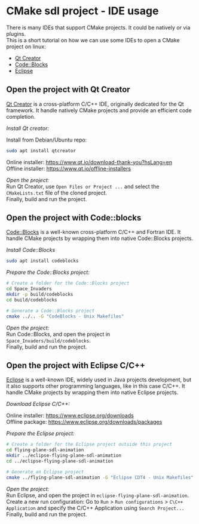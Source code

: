 # CMake sdl project - IDE usage

There is many IDEs that support CMake projects. It could be natively or via plugins.<br>
This is a short tutorial on how we can use some IDEs to open a CMake project on linux:

- [Qt Creator](#open-the-project-with-qt-creator)
- [Code::Blocks](#open-the-project-with-codeblocks)
- [Eclipse](#open-the-project-with-eclipse-cc)

## Open the project with Qt Creator

[Qt Creator][] is a cross-platform C/C++ IDE, originally dedicated for the Qt framework.
It handle natively CMake projects and provide an efficient code completion.

*Install Qt creator:*

Install from Debian/Ubuntu repo:

```sh
sudo apt install qtcreator
```

Online installer: https://www.qt.io/download-thank-you?hsLang=en<br>
Offline installer: https://www.qt.io/offline-installers

*Open the project:*<br>
Run Qt Creator, use `Open Files or Project ...` and select the `CMakeLists.txt`
file of the cloned project.<br>
Finally, build and run the project.


## Open the project with Code::blocks

[Code::Blocks][] is a well-known cross-platform C/C++ and Fortran IDE.
It handle CMake projects by wrapping them into native Code::Blocks projects.

*Install Code::Blocks*

```sh
sudo apt install codeblocks
```

*Prepare the Code::Blocks project:*

```sh
# Create a folder for the Code::Blocks project
cd Space_Invaders
mkdir -p build/codeblocks
cd build/codeblocks

# Generate a Code::Blocks project
cmake ../.. -G "CodeBlocks - Unix Makefiles"
```

*Open the project:*<br>
Run Code::Blocks, and open the project in `Space_Invaders/build/codeblocks`.<br>
Finally, build and run the project.


## Open the project with Eclipse C/C++

[Eclipse][] is a well-known IDE, widely used in Java projects development, but
it also supports other programming languages, like in this case C/C++.
It handle CMake projects by wrapping them into native Eclipse projects.

*Download Eclipse C/C++:*

Online installer: https://www.eclipse.org/downloads<br>
Offline package: https://www.eclipse.org/downloads/packages

*Prepare the Eclipse project:*

```sh
# Create a folder for the Eclipse project outside this project
cd flying-plane-sdl-animation
mkdir ../eclipse-flying-plane-sdl-animation
cd ../eclipse-flying-plane-sdl-animation

# Generate an Eclipse project
cmake ../flying-plane-sdl-animation -G "Eclipse CDT4 - Unix Makefiles"
```
*Open the project:*<br>
Run Eclipse, and open the project in `eclipse-flying-plane-sdl-animation`.<br>
Create a new run configuration: Go to `Run` &gt; `Run configurations` &gt;
`C\C++ Application` and specify the C/C++ Application using `Search Project...`<br>
Finally, build and run the project.



[Qt Creator]: https://doc.qt.io/qtcreator
[Code::Blocks]: http://www.codeblocks.org
[Eclipse]: https://www.eclipse.org
